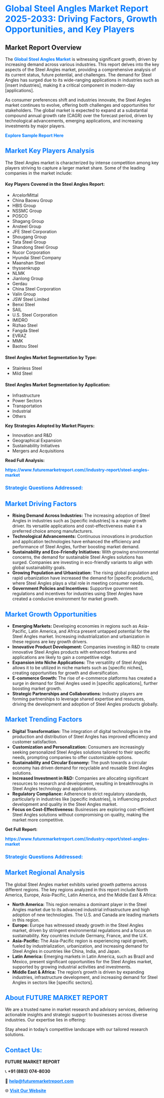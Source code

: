 <h1 style="color: #007BFF;">Global Steel Angles Market Report 2025-2033: Driving Factors, Growth Opportunities, and Key Players</h1>

<section id="overview">
<h2>Market Report Overview</h2>
<p>The <a href="https://www.futuremarketreport.com//industry-report/steel-angles-market" style="color: #007BFF; text-decoration: none;"><strong>Global Steel Angles Market</strong></a> is witnessing significant growth, driven by increasing demand across various industries. This report delves into the key aspects of the Steel Angles market, providing a comprehensive analysis of its current status, future potential, and challenges. The demand for Steel Angles has surged due to its wide-ranging applications in industries such as [insert industries], making it a critical component in modern-day [applications].</p>
<p>As consumer preferences shift and industries innovate, the Steel Angles market continues to evolve, offering both challenges and opportunities for stakeholders. The global market is expected to expand at a substantial compound annual growth rate (CAGR) over the forecast period, driven by technological advancements, emerging applications, and increasing investments by major players.</p>
</section>

<section id="overview">
<p><a href="https://www.futuremarketreport.com//request-sample/reportId=55971" style="color: #007BFF; text-decoration: none;"><strong>Explore Sample Report Here</strong></a></p>
</section>

<section id="key-players">
<h2 style="color: #007BFF;">Market Key Players Analysis</h2>
<p>The Steel Angles market is characterized by intense competition among key players striving to capture a larger market share. Some of the leading companies in the market include:</p>
<h4>Key Players Covered in the Steel Angles Report:</h4>
<ul><li>ArcelorMittal</li><li>China Baowu Group</li><li>HBIS Group</li><li>NSSMC Group</li><li>POSCO</li><li>Shagang Group</li><li>Ansteel Group</li><li>JFE Steel Corporation</li><li>Shougang Group</li><li>Tata Steel Group</li><li>Shandong Steel Group</li><li>Nucor Corporation</li><li>Hyundai Steel Company</li><li>Maanshan Steel</li><li>thyssenkrupp</li><li>NLMK</li><li>Jianlong Group</li><li>Gerdau</li><li>China Steel Corporation</li><li>Valin Group</li><li>JSW Steel Limited</li><li>Benxi Steel</li><li>SAIL</li><li>U.S. Steel Corporation</li><li>IMIDRO</li><li>Rizhao Steel</li><li>Fangda Steel</li><li>EVRAZ</li><li>MMK</li><li>Baotou Steel</li></ul>
<h4>Steel Angles Market Segmentation by Type:</h4>
<ul><li>Stainless Steel</li><li>Mild Steel</li></ul>

<h4>Steel Angles Market Segmentation by Application:</h4>
<ul><li>Infrastructure</li><li>Power Sectors</li><li>Transportation</li><li>Industrial</li><li>Others</li></ul>
<p><strong>Key Strategies Adopted by Market Players:</strong></p>
<ul>
<li>Innovation and R&D</li>
<li>Geographical Expansion</li>
<li>Sustainability Initiatives</li>
<li>Mergers and Acquisitions</li>
</ul>
</section>

<section>
<p><strong>Read Full Analysis: </strong></p><a href="https://www.futuremarketreport.com//industry-report/steel-angles-market" style="color: #007BFF; text-decoration: none;"><strong>https://www.futuremarketreport.com//industry-report/steel-angles-market</strong></a>
<h3 style="color: #007BFF;">Strategic Questions Addressed:</h3>
</section>

<section id="driving-factors">
<h2 style="color: #007BFF;">Market Driving Factors</h2>
<ul>
<li><strong>Rising Demand Across Industries:</strong> The increasing adoption of Steel Angles in industries such as [specific industries] is a major growth driver. Its versatile applications and cost-effectiveness make it a preferred choice among manufacturers.</li>
<li><strong>Technological Advancements:</strong> Continuous innovations in production and application technologies have enhanced the efficiency and performance of Steel Angles, further boosting market demand.</li>
<li><strong>Sustainability and Eco-Friendly Initiatives:</strong> With growing environmental concerns, the demand for sustainable Steel Angles solutions has surged. Companies are investing in eco-friendly variants to align with global sustainability goals.</li>
<li><strong>Growing Population and Urbanization:</strong> The rising global population and rapid urbanization have increased the demand for [specific products], where Steel Angles plays a vital role in meeting consumer needs.</li>
<li><strong>Government Policies and Incentives:</strong> Supportive government regulations and incentives for industries using Steel Angles have created a conducive environment for market growth.</li>
</ul>
</section>

<section id="growth-opportunities">
<h2 style="color: #007BFF;">Market Growth Opportunities</h2>
<ul>
<li><strong>Emerging Markets:</strong> Developing economies in regions such as Asia-Pacific, Latin America, and Africa present untapped potential for the Steel Angles market. Increasing industrialization and urbanization in these regions are key growth drivers.</li>
<li><strong>Innovative Product Development:</strong> Companies investing in R&D to create innovative Steel Angles products with enhanced features and applications are likely to gain a competitive edge.</li>
<li><strong>Expansion into Niche Applications:</strong> The versatility of Steel Angles allows it to be utilized in niche markets such as [specific niches], creating opportunities for growth and diversification.</li>
<li><strong>E-commerce Growth:</strong> The rise of e-commerce platforms has created a surge in demand for Steel Angles used in [specific applications], further boosting market growth.</li>
<li><strong>Strategic Partnerships and Collaborations:</strong> Industry players are forming partnerships to leverage shared expertise and resources, driving the development and adoption of Steel Angles products globally.</li>
</ul>
</section>

<section id="trending-factors">
<h2 style="color: #007BFF;">Market Trending Factors</h2>
<ul>
<li><strong>Digital Transformation:</strong> The integration of digital technologies in the production and distribution of Steel Angles has improved efficiency and customer satisfaction.</li>
<li><strong>Customization and Personalization:</strong> Consumers are increasingly seeking personalized Steel Angles solutions tailored to their specific needs, prompting companies to offer customizable options.</li>
<li><strong>Sustainability and Circular Economy:</strong> The push towards a circular economy has driven demand for recyclable and reusable Steel Angles solutions.</li>
<li><strong>Increased Investment in R&D:</strong> Companies are allocating significant resources to research and development, resulting in breakthroughs in Steel Angles technology and applications.</li>
<li><strong>Regulatory Compliance:</strong> Adherence to strict regulatory standards, particularly in industries like [specific industries], is influencing product development and quality in the Steel Angles market.</li>
<li><strong>Focus on Cost-Effectiveness:</strong> Businesses are exploring cost-efficient Steel Angles solutions without compromising on quality, making the market more competitive.</li>
</ul>
</section>

<section>
<p><strong>Get Full Report: </strong></p><a href="https://www.futuremarketreport.com//industry-report/steel-angles-market" style="color: #007BFF; text-decoration: none;"><strong>https://www.futuremarketreport.com//industry-report/steel-angles-market</strong></a>
<h3 style="color: #007BFF;">Strategic Questions Addressed:</h3>
</section>


<section id="regional-analysis">
<h2 style="color: #007BFF;">Market Regional Analysis</h2>
<p>The global Steel Angles market exhibits varied growth patterns across different regions. The key regions analyzed in this report include North America, Europe, Asia-Pacific, Latin America, and the Middle East & Africa:</p>
<ul>
<li><strong>North America:</strong> This region remains a dominant player in the Steel Angles market due to its advanced industrial infrastructure and high adoption of new technologies. The U.S. and Canada are leading markets in this region.</li>
<li><strong>Europe:</strong> Europe has witnessed steady growth in the Steel Angles market, driven by stringent environmental regulations and a focus on sustainability. Key countries include Germany, France, and the U.K.</li>
<li><strong>Asia-Pacific:</strong> The Asia-Pacific region is experiencing rapid growth, fueled by industrialization, urbanization, and increasing demand for Steel Angles in countries like China, India, and Japan.</li>
<li><strong>Latin America:</strong> Emerging markets in Latin America, such as Brazil and Mexico, present significant opportunities for the Steel Angles market, supported by growing industrial activities and investments.</li>
<li><strong>Middle East & Africa:</strong> The region’s growth is driven by expanding industries, infrastructure development, and increasing demand for Steel Angles in sectors like [specific sectors].</li>
</ul>
</section>

<footer>
<h2 style="color: #007BFF;">About FUTURE MARKET REPORT</h2>
<p>We are a trusted name in market research and advisory services, delivering actionable insights and strategic support to businesses across diverse industries. Our expertise lies in offering:</p>

<p>Stay ahead in today’s competitive landscape with our tailored research solutions.</p>

<h2 style="color: #007BFF;">Contact Us:</h2>
<p><strong>FUTURE MARKET REPORT</strong></p>
<p>📞 <strong>+91 (883) 074-8030</strong></p>
<p>📧 <strong><a href="mailto:help@futuremarketreport.com" style="color: #007BFF;">help@futuremarketreport.com</a></strong></p>
<p>🌐 <strong><a href="https://www.futuremarketreport.com/" style="color: #007BFF;">Visit Our Website</a></strong></p>
</footer>